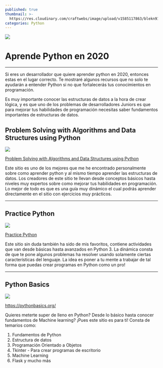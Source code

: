 ```yaml
---
published: true
thumbnail: >-
  https://res.cloudinary.com/craftwebs/image/upload/v1585117863/blekn91890-9-1/blgs-img76/chris-ried-ieic5Tq8YMk-unsplash.jpg
categories: Python
---
```

![](https://res.cloudinary.com/craftwebs/image/upload/v1585117863/blekn91890-9-1/blgs-img76/chris-ried-ieic5Tq8YMk-unsplash.jpg)
# Aprende Python en 2020
----

Si eres un desarrollador que quiere aprender python en 2020, entonces estas en el lugar correcto. Te mostraré algunos recursos que no solo te ayudarán a entender Python si no que fortalecerás tus conocimientos en programación. 

Es muy importante conocer las estructuras de datos a la hora de crear lógica, y es que uno de los problemas de desarrolladores Juniors es que para mejorar tus habilidades de programación necesitas saber fundamentos importantes de estructuras de datos.

## Problem Solving with Algorithms and Data Structures using Python

![](https://res.cloudinary.com/craftwebs/image/upload/v1585118492/blekn91890-9-1/blgs-img76/Captura_de_pantalla_2020-03-25_a_la_s_00.38.00.png)

[Problem Solving with Algorithms and Data Structures using Python](https://runestone.academy/runestone/books/published/pythonds/index.html)

Este sitio es uno de los mejores que me he encontrado personalmente sobre como aprender python y al mismo tiempo aprender las estructuras de datos. Los creadores  de este sitio te llevan desde conceptos básicos hasta niveles muy expertos sobre como mejorar tus habilidades en programación. Lo mejor de todo es que es una guía muy dinámico el cual podrás aprender directamente en el sitio con ejercicios muy prácticos.

----

## Practice Python

![](https://res.cloudinary.com/craftwebs/image/upload/v1585118922/blekn91890-9-1/blgs-img76/Captura_de_pantalla_2020-03-25_a_la_s_00.45.39.png)

[Practice Python](https://www.practicepython.org/)

Este sitio sin duda también ha sido de mis favoritos, contiene actividades que van desde básicas hasta avanzados en Python 3. La dinámica consta de que te pone algunos problemas ha resolver usando solamente ciertas características del lenguaje. La idea es poner a tu mente a trabajar de tal forma que puedas crear programas en Python como un pro!

----

## Python Basics

![](https://res.cloudinary.com/craftwebs/image/upload/v1585119543/blekn91890-9-1/blgs-img76/Captura_de_pantalla_2020-03-25_a_la_s_00.54.29.png)

https://pythonbasics.org/

Quieres meterte super de lleno en Python? Desde lo básico hasta conocer fundamentos de Machine learning? ¡Pues este sitio es para ti! Consta de temarios como:
1. Fundamentos de Python
2. Estructura de datos
3. Programación Orientado a Objetos
4. Tkinter - Para crear programas de escritorio
5. Machine Learning
6. Flask y mucho más
